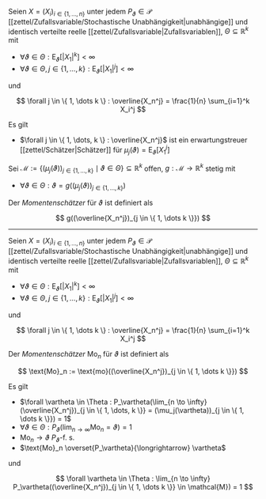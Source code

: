 Seien $X = (X_i)_{i \in \{ 1, \dots, n \}}$ unter jedem $P_\vartheta \in \mathcal{P}$ [[zettel/Zufallsvariable/Stochastische Unabhängigkeit|unabhängige]] und identisch verteilte reelle [[zettel/Zufallsvariable|Zufallsvariablen]], $\Theta \subseteq \mathbb{R}^k$ mit
- $\forall \vartheta \in \Theta : \text{E}_\vartheta[|X_1|^k] \lt \infty$
- $\forall \vartheta \in \Theta, j \in \{ 1, \dots, k \} : \text{E}_\vartheta[|X_1|^j] \lt \infty$

und

$$
	\forall j \in \{ 1, \dots k \} : \overline{X_n^j} = \frac{1}{n} \sum_{i=1}^k X_i^j
$$

Es gilt
- $\forall j \in \{ 1, \dots, k \} : \overline{X_n^j}$ ist ein erwartungstreuer [[zettel/Schätzer|Schätzer]] für $\mu_j(\vartheta) = \text{E}_\vartheta[X_1^j]$

Sei $\mathcal{M} := \{ (\mu_j(\vartheta))_{j \in \{ 1, \dots, k \}} \mid \vartheta \in \Theta \} \subseteq \mathbb{R}^k$ offen, $g : \mathcal{M} \to \mathbb{R}^k$ stetig mit
- $\forall \vartheta \in \Theta : \vartheta = g((\mu_j(\vartheta))_{j \in \{ 1, \dots, k \}})$

Der *Momentenschätzer* für $\vartheta$ ist definiert als

$$
	g((\overline{X_n^j})_{j \in \{ 1, \dots k \}})
$$

---

Seien $X = (X_i)_{i \in \{ 1, \dots, n \}}$ unter jedem $P_\vartheta \in \mathcal{P}$ [[zettel/Zufallsvariable/Stochastische Unabhängigkeit|unabhängige]] und identisch verteilte reelle [[zettel/Zufallsvariable|Zufallsvariablen]], $\Theta \subseteq \mathbb{R}^k$ mit
- $\forall \vartheta \in \Theta : \text{E}_\vartheta[|X_1|^k] \lt \infty$
- $\forall \vartheta \in \Theta, j \in \{ 1, \dots, k \} : \text{E}_\vartheta[|X_1|^j] \lt \infty$

und

$$
	\forall j \in \{ 1, \dots k \} : \overline{X_n^j} = \frac{1}{n} \sum_{i=1}^k X_i^j
$$

Der *Momentenschätzer* $\text{Mo}_n$ für $\vartheta$ ist definiert als

$$
	\text{Mo}_n := \text{mo}((\overline{X_n^j})_{j \in \{ 1, \dots k \}})
$$

Es gilt
- $\forall \vartheta \in \Theta : P_\vartheta(\lim_{n \to \infty} (\overline{X_n^j})_{j \in \{ 1, \dots, k \}} = (\mu_j(\vartheta))_{j \in \{ 1, \dots k \}}) = 1$
- $\forall \vartheta \in \Theta : P_\vartheta(\lim_{n \to \infty} \text{Mo}_n = \vartheta) = 1$
- $\text{Mo}_n \to \vartheta$ $P_\vartheta$-f. s.
- $\text{Mo}_n \overset{P_\vartheta}{\longrightarrow} \vartheta$

und

$$
	\forall \vartheta \in \Theta : \lim_{n \to \infty} P_\vartheta((\overline{X_n^j})_{j \in \{ 1, \dots k \}} \in \mathcal{M}) = 1
$$